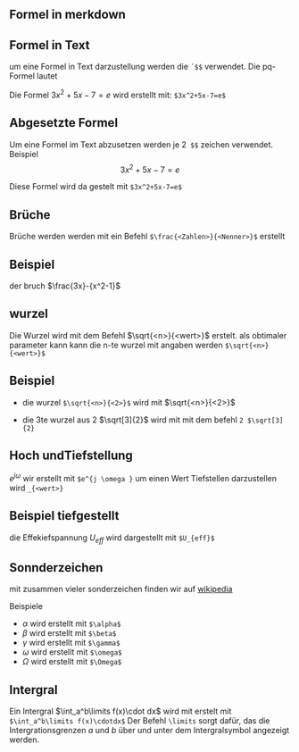 ## Formel in merkdown

## Formel in Text 
um eine Formel in Text darzustellung werden die `´$$` verwendet. Die pq-Formel lautet 

Die Formel  $3x^2+5x-7=e$ wird erstellt mit:
`$3x^2+5x-7=e$` 

## Abgesetzte Formel 
Um eine Formel im Text abzusetzen werden je 2` $$` zeichen verwendet. Beispiel 
$$3x^2+5x-7=e$$

Diese Formel wird da gestelt mit 
`$3x^2+5x-7=e$` 
## Brüche 

Brüche werden werden mit ein Befehl `$\frac{<Zahlen>}{<Nenner>}$` erstellt 

## Beispiel 
der bruch $\frac{3x}-{x^2-1}$
## wurzel 
Die Wurzel wird mit dem Befehl $\sqrt{<n>}{<wert>}$ erstelt. als obtimaler parameter kann 
kann die n-te wurzel mit angaben werden  `$\sqrt{<n>}{<wert>}$` 

## Beispiel 
- die wurzel `$\sqrt{<n>}{<2>}$` wird mit $\sqrt{<n>}{<2>}$ 

- die 3te wurzel aus 2 $\sqrt[3]{2}$ wird mit mit dem befehl  `2 $\sqrt[3]{2}`

## Hoch undTiefstellung 
$e^{j \omega }$ wir erstellt mit `$e^{j \omega }` 
um einen Wert Tiefstellen darzustellen wird `_{<wert>}` 

## Beispiel tiefgestellt 
die Effekiefspannung $U_{eff}$ wird dargestellt mit `$U_{eff}$`

## Sonnderzeichen
 mit zusammen vieler sonderzeichen finden wir auf [wikipedia](https://de.wikipedia.org/wiki/Liste_mathematischer_Symbole)

 Beispiele 
 - $\alpha$ wird erstellt mit `$\alpha$`
 - $\beta$ wird erstellt mit `$\beta$`
 - $\gamma$ wird erstellt mit `$\gamma$`
 - $\omega$ wird erstellt mit `$\omega$` 
 - $\Omega$ wird erstellt mit `$\Omega$` 


## Intergral
Ein Intergral $\int_a^b\limits f(x)\cdot
dx$
wird mit erstelt mit `$\int_a^b\limits f(x)\cdotdx$` 
Der Befehl `\limits` sorgt dafür, das die Intergrationsgrenzen $a$ und $b$ über und unter dem Intergralsymbol angezeigt werden. 